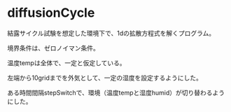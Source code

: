 # diffusionCycle
結露サイクル試験を想定した環境下で、1dの拡散方程式を解くプログラム。

境界条件は、ゼロノイマン条件。

温度tempは全体で、一定と仮定している。

左端から10gridまでを外気として、一定の湿度を設定するようにした。

ある時間間隔stepSwitchで、環境（温度tempと湿度humid）が切り替わるようにした。
